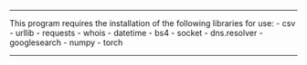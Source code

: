 

------------------------------------------------------------------------------

This program requires the installation of the following libraries for use:
    - csv
    - urllib
    - requests
    - whois
    - datetime
    - bs4
    - socket
    - dns.resolver
    - googlesearch
    - numpy
    - torch

------------------------------------------------------------------------------

